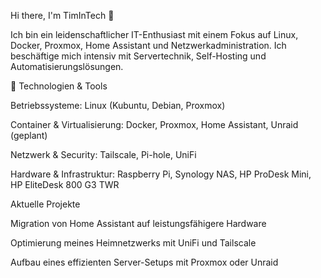 Hi there, I'm TimInTech 👋

Ich bin ein leidenschaftlicher IT-Enthusiast mit einem Fokus auf Linux, Docker, Proxmox, Home Assistant und Netzwerkadministration. Ich beschäftige mich intensiv mit Servertechnik, Self-Hosting und Automatisierungslösungen.

🔧 Technologien & Tools

Betriebssysteme: Linux (Kubuntu, Debian, Proxmox)

Container & Virtualisierung: Docker, Proxmox, Home Assistant, Unraid (geplant)

Netzwerk & Security: Tailscale, Pi-hole, UniFi

Hardware & Infrastruktur: Raspberry Pi, Synology NAS, HP ProDesk Mini, HP EliteDesk 800 G3 TWR

Aktuelle Projekte

Migration von Home Assistant auf leistungsfähigere Hardware

Optimierung meines Heimnetzwerks mit UniFi und Tailscale

Aufbau eines effizienten Server-Setups mit Proxmox oder Unraid
